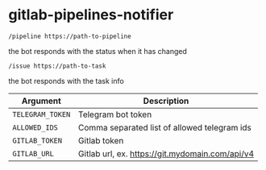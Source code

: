 # gitlab-pipelines-notifier

`/pipeline https://path-to-pipeline`

the bot responds with the status when it has changed

`/issue https://path-to-task`

the bot responds with the task info

Argument | Description
--- | ---
`TELEGRAM_TOKEN` | Telegram bot token
`ALLOWED_IDS` | Comma separated list of allowed telegram ids
`GITLAB_TOKEN` | Gitlab token
`GITLAB_URL` | Gitlab url, ex. https://git.mydomain.com/api/v4
